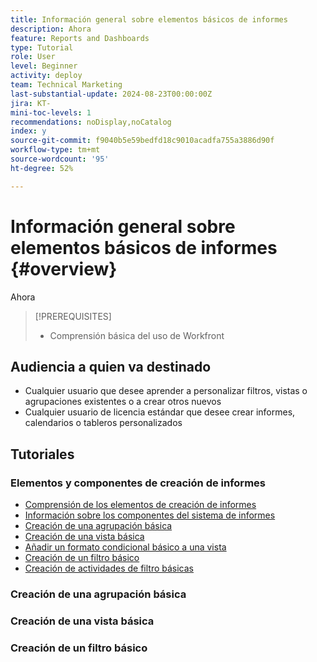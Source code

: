 ```yaml
---
title: Información general sobre elementos básicos de informes
description: Ahora
feature: Reports and Dashboards
type: Tutorial
role: User
level: Beginner
activity: deploy
team: Technical Marketing
last-substantial-update: 2024-08-23T00:00:00Z
jira: KT-
mini-toc-levels: 1
recommendations: noDisplay,noCatalog
index: y
source-git-commit: f9040b5e59bedfd18c9010acadfa755a3886d90f
workflow-type: tm+mt
source-wordcount: '95'
ht-degree: 52%

---
```



# Información general sobre elementos básicos de informes {#overview}

Ahora

>[!PREREQUISITES]
>
>* Comprensión básica del uso de Workfront


## Audiencia a quien va destinado

* Cualquier usuario que desee aprender a personalizar filtros, vistas o agrupaciones existentes o a crear otros nuevos
* Cualquier usuario de licencia estándar que desee crear informes, calendarios o tableros personalizados

## Tutoriales

### Elementos y componentes de creación de informes

* [Comprensión de los elementos de creación de informes](/help/reporting/basic-reporting/reporting-elements.md)
* [Información sobre los componentes del sistema de informes](/help/reporting/basic-reporting/reporting-components.md)
* [Creación de una agrupación básica](/help/reporting/basic-reporting/create-a-basic-grouping.md)
* [Creación de una vista básica](/help/reporting/basic-reporting/create-a-basic-view.md)
* [Añadir un formato condicional básico a una vista](/help/reporting/basic-reporting/add-basic-conditional-formatting-to-a-view.md)
* [Creación de un filtro básico](/help/reporting/basic-reporting/create-a-basic-filter.md)
* [Creación de actividades de filtro básicas](/help/reporting/basic-reporting/create-a-basic-filter-activity.md)


### Creación de una agrupación básica



### Creación de una vista básica



### Creación de un filtro básico


